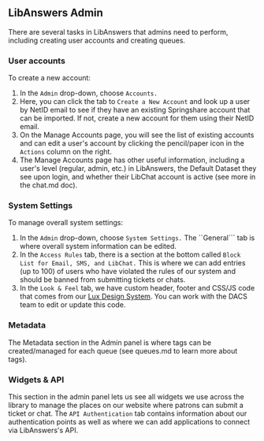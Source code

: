 ## LibAnswers Admin

There are several tasks in LibAnswers that admins need to perform, including creating user accounts and creating queues. 

### User accounts

To create a new account: 

1. In the ```Admin``` drop-down, choose ```Accounts.```
2. Here, you can click the tab to ```Create a New Account``` and look up a user by NetID email to see if they have an existing Springshare account that can be imported. If not, create a new account for them using their NetID email. 
3. On the Manage Accounts page, you will see the list of existing accounts and can edit a user's account by clicking the pencil/paper icon in the ```Actions``` column on the right. 
4. The Manage Accounts page has other useful information, including a user's level (regular, admin, etc.) in LibAnswers, the Default Dataset they see upon login, and whether their LibChat account is active (see more in the chat.md doc). 

### System Settings

To manage overall system settings: 

1. In the ```Admin``` drop-down, choose ```System Settings.``` The ``General``` tab is where overall system information can be edited. 
2.  In the ```Access Rules``` tab, there is a section at the bottom called ```Block List for Email, SMS, and LibChat.``` This is where we can add entries (up to 100) of users who have violated the rules of our system and should be banned from submitting tickets or chats. 
3. In the ```Look & Feel``` tab, we have custom header, footer and CSS/JS code that comes from our [Lux Design System](https://github.com/pulibrary/lux-design-system).  You can work with the DACS team to edit or update this code.

### Metadata

The Metadata section in the Admin panel is where tags can be created/managed for each queue (see queues.md to learn more about tags).

### Widgets & API 

This section in the admin panel lets us see all widgets we use across the library to manage the places on our website where patrons can submit a ticket or chat. The ```API Authentication``` tab contains information about our authentication points as well as where we can add applications to connect via LibAnswers's API.